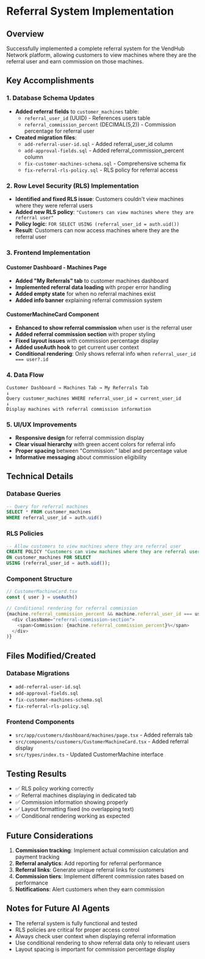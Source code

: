# Referral System Implementation

## Overview
Successfully implemented a complete referral system for the VendHub Network platform, allowing customers to view machines where they are the referral user and earn commission on those machines.

## Key Accomplishments

### 1. Database Schema Updates
- **Added referral fields** to `customer_machines` table:
  - `referral_user_id` (UUID) - References users table
  - `referral_commission_percent` (DECIMAL(5,2)) - Commission percentage for referral user
- **Created migration files**:
  - `add-referral-user-id.sql` - Added referral_user_id column
  - `add-approval-fields.sql` - Added referral_commission_percent column
  - `fix-customer-machines-schema.sql` - Comprehensive schema fix
  - `fix-referral-rls-policy.sql` - RLS policy for referral access

### 2. Row Level Security (RLS) Implementation
- **Identified and fixed RLS issue**: Customers couldn't view machines where they were referral users
- **Added new RLS policy**: `"Customers can view machines where they are referral user"`
- **Policy logic**: `FOR SELECT USING (referral_user_id = auth.uid())`
- **Result**: Customers can now access machines where they are the referral user

### 3. Frontend Implementation

#### Customer Dashboard - Machines Page
- **Added "My Referrals" tab** to customer machines dashboard
- **Implemented referral data loading** with proper error handling
- **Added empty state** for when no referral machines exist
- **Added info banner** explaining referral commission system

#### CustomerMachineCard Component
- **Enhanced to show referral commission** when user is the referral user
- **Added referral commission section** with proper styling
- **Fixed layout issues** with commission percentage display
- **Added useAuth hook** to get current user context
- **Conditional rendering**: Only shows referral info when `referral_user_id === user?.id`

### 4. Data Flow
```
Customer Dashboard → Machines Tab → My Referrals Tab
↓
Query customer_machines WHERE referral_user_id = current_user_id
↓
Display machines with referral commission information
```

### 5. UI/UX Improvements
- **Responsive design** for referral commission display
- **Clear visual hierarchy** with green accent colors for referral info
- **Proper spacing** between "Commission:" label and percentage value
- **Informative messaging** about commission eligibility

## Technical Details

### Database Queries
```sql
-- Query for referral machines
SELECT * FROM customer_machines 
WHERE referral_user_id = auth.uid()
```

### RLS Policies
```sql
-- Allow customers to view machines where they are referral user
CREATE POLICY "Customers can view machines where they are referral user" 
ON customer_machines FOR SELECT 
USING (referral_user_id = auth.uid());
```

### Component Structure
```typescript
// CustomerMachineCard.tsx
const { user } = useAuth()

// Conditional rendering for referral commission
{machine.referral_commission_percent && machine.referral_user_id === user?.id && (
  <div className="referral-commission-section">
    <span>Commission: {machine.referral_commission_percent}%</span>
  </div>
)}
```

## Files Modified/Created

### Database Migrations
- `add-referral-user-id.sql`
- `add-approval-fields.sql`
- `fix-customer-machines-schema.sql`
- `fix-referral-rls-policy.sql`

### Frontend Components
- `src/app/customers/dashboard/machines/page.tsx` - Added referrals tab
- `src/components/customers/CustomerMachineCard.tsx` - Added referral display
- `src/types/index.ts` - Updated CustomerMachine interface

## Testing Results
- ✅ RLS policy working correctly
- ✅ Referral machines displaying in dedicated tab
- ✅ Commission information showing properly
- ✅ Layout formatting fixed (no overlapping text)
- ✅ Conditional rendering working as expected

## Future Considerations
1. **Commission tracking**: Implement actual commission calculation and payment tracking
2. **Referral analytics**: Add reporting for referral performance
3. **Referral links**: Generate unique referral links for customers
4. **Commission tiers**: Implement different commission rates based on performance
5. **Notifications**: Alert customers when they earn commission

## Notes for Future AI Agents
- The referral system is fully functional and tested
- RLS policies are critical for proper access control
- Always check user context when displaying referral information
- Use conditional rendering to show referral data only to relevant users
- Layout spacing is important for commission percentage display 